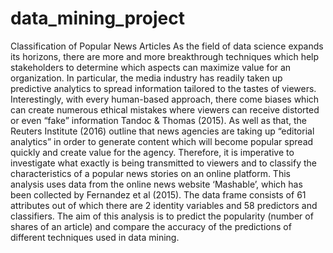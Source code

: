 # data_mining_project
Classification of Popular News Articles
As the field of data science expands its horizons, there are more and more breakthrough techniques which help stakeholders to determine which aspects can maximize value for an organization. In particular, the media industry has readily taken up predictive analytics to spread information tailored to the tastes of viewers. Interestingly, with every human-based approach, there come biases which can create numerous ethical mistakes where viewers can receive distorted or even “fake” information Tandoc & Thomas (2015). As well as that, the Reuters Institute (2016) outline that news agencies are taking up “editorial analytics” in order to generate content which will become popular spread quickly and create value for the agency.
Therefore, it is imperative to investigate what exactly is being transmitted to viewers and to classify the characteristics of a popular news stories on an online platform. This analysis uses data from the online news website ‘Mashable’, which has been collected by Fernandez et al (2015). The data frame consists of 61 attributes out of which there are 2 identity variables and 58 predictors and classifiers. The aim of this analysis is to predict the popularity (number of shares of an article) and compare the accuracy of the predictions of different techniques used in data mining.
